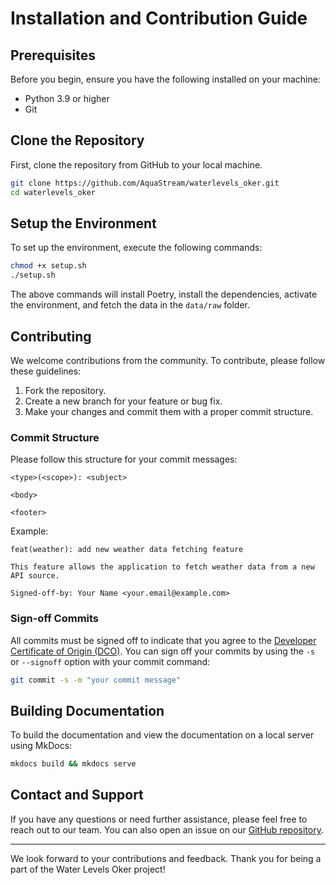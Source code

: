 
# Installation and Contribution Guide

## Prerequisites

Before you begin, ensure you have the following installed on your machine:

- Python 3.9 or higher
- Git

## Clone the Repository

First, clone the repository from GitHub to your local machine.

```bash
git clone https://github.com/AquaStream/waterlevels_oker.git
cd waterlevels_oker
```

## Setup the Environment

To set up the environment, execute the following commands:

```bash
chmod +x setup.sh
./setup.sh
```

The above commands will install Poetry, install the dependencies, activate the environment, and fetch the data in the `data/raw` folder.

## Contributing

We welcome contributions from the community. To contribute, please follow these guidelines:

1. Fork the repository.
2. Create a new branch for your feature or bug fix.
3. Make your changes and commit them with a proper commit structure.

### Commit Structure

Please follow this structure for your commit messages:

```
<type>(<scope>): <subject>

<body>

<footer>
```

Example:

```
feat(weather): add new weather data fetching feature

This feature allows the application to fetch weather data from a new API source.

Signed-off-by: Your Name <your.email@example.com>
```

### Sign-off Commits

All commits must be signed off to indicate that you agree to the [Developer Certificate of Origin (DCO)](https://developercertificate.org/). You can sign off your commits by using the `-s` or `--signoff` option with your commit command:

```bash
git commit -s -m "your commit message"
```

## Building Documentation

To build the documentation and view the documentation on a local server using MkDocs:

```bash
mkdocs build && mkdocs serve
```


## Contact and Support

If you have any questions or need further assistance, please feel free to reach out to our team. You can also open an issue on our [GitHub repository](https://github.com/AquaStream/waterlevels_oker/issues).

---

We look forward to your contributions and feedback. Thank you for being a part of the Water Levels Oker project!
